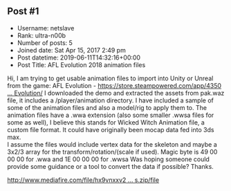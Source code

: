 ## Post #1
- Username: netslave
- Rank: ultra-n00b
- Number of posts: 5
- Joined date: Sat Apr 15, 2017 2:49 pm
- Post datetime: 2019-06-11T14:32:16+00:00
- Post Title: AFL Evolution 2018 animation files

Hi, I am trying to get usable animation files to import into Unity or Unreal from the game:
AFL Evolution - [https://store.steampowered.com/app/4350 ... Evolution/](https://store.steampowered.com/app/435020/AFL_Evolution/)
I downloaded the demo and extracted the assets from pak.waz file, it includes a /player/animation directory.
I have included a sample of some of the animation files and also a model/rig to apply them to.
The animation files have a .wwa extension (also some smaller .wwsa files for some as well), I believe this
stands for Wicked Witch Animation file, a custom file format.
It could have originally been mocap data fed into 3ds max.  
I assume the files would include vertex data for the skeleton and maybe a 3x2/3 array for the
transform/rotation/(scale if used).
Magic byte is 49 00 00 00 for .wwa and 1E 00 00 00 for .wwsa
Was hoping someone could provide some guidance or a tool to convert the data if possible?
Thanks.

[http://www.mediafire.com/file/hx9vnxxv2 ... s.zip/file](http://www.mediafire.com/file/hx9vnxxv2tetmos/aflevo_anims.zip/file)
